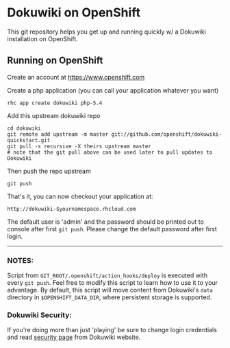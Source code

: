 Dokuwiki on OpenShift
=====================

This git repository helps you get up and running quickly w/ a Dokuwiki installation
on OpenShift.


Running on OpenShift
----------------------------

Create an account at https://www.openshift.com

Create a php application (you can call your application whatever you want)

    rhc app create dokuwiki php-5.4

Add this upstream dokuwiki repo

    cd dokuwiki
    git remote add upstream -m master git://github.com/openshift/dokuwiki-quickstart.git
    git pull -s recursive -X theirs upstream master
    # note that the git pull above can be used later to pull updates to Dokuwiki

Then push the repo upstream

    git push

That's it, you can now checkout your application at:

    http://dokuwiki-$yournamespace.rhcloud.com

The default user is 'admin' and the password should be printed out to console
after first `git push`. Please change the default password after first login.

* * *

### NOTES:

  Script from `GIT_ROOT/.openshift/action_hooks/deploy` is executed with every 
`git push`. Feel free to modify this script to learn how to use it to your 
advantage.  By default, this script will move content from Dokuwiki's `data` 
directory in `$OPENSHIFT_DATA_DIR`, where persistent storage is supported.

### Dokuwiki Security:

If you're doing more than just 'playing' be sure to change login credentials and 
read [security page](http://www.dokuwiki.org/security) from Dokuwiki website.
